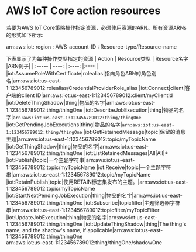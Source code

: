 # AWS IoT Core action resources

若要为AWS IoT Core策略操作指定资源，必须使用资源的ARN。所有资源ARNs 的形式如下所示:

arn:aws:iot: region : AWS-account-ID : Resource-type/Resource-name

下表显示了为每种操作类型指定的资源
| Action | Resource类型 | Resource名字 |ARN例子|
| :----- | ----:        | :----:       |:----  |
|iot:AssumeRoleWithCertificate|rolealias|指向角色ARN的角色别名|arn:aws:iot:us-east-1:123456789012:rolealias/CredentialProviderRole_alias
|iot:Connect|client|客户端的client ID|arn:aws:iot:us-east-1:123456789012:client/myClientId
|iot:DeleteThingShadow|thing|物品的名字|arn:aws:iot:us-east-1:123456789012:thing/thingOne
|iot:DescribeJobExecution|thing|物品的名字|`arn:aws:iot:us-east-1:123456789012:thing/thingOne`
|iot:GetPendingJobExecutions|thing|物品的名字|`arn:aws:iot:us-east-1:123456789012:thing/thingOne`
|iot:GetRetainedMessage|topic|保留的消息主题|arn:aws:iot:us-east-1:123456789012:topic/myTopicName
|iot:GetThingShadow|thing|物品的名字|arn:aws:iot:us-east-1:123456789012:thing/thingOne
|iot:ListRetainedMessages|All|All|*
|iot:Publish|topic|一个主题字符串|arn:aws:iot:us-east-1:123456789012:topic/myTopicName
|iot:Receive|topic|一个主题字符串|arn:aws:iot:us-east-1:123456789012:topic/myTopicName
|iot:RetainPublish|topic|使用RETAIN标志集发布的主题。|arn:aws:iot:us-east-1:123456789012:topic/myTopicName
|iot:StartNextPendingJobExecution|thing|物品的名字|arn:aws:iot:us-east-1:123456789012:thing/thingOne
|iot:Subscribe|topicfilter|主题筛选器字符串|arn:aws:iot:us-east-1:123456789012:topicfilter/myTopicFilter
|iot:UpdateJobExecution|thing|物品的名字|arn:aws:iot:us-east-1:123456789012:thing/thingOne
|iot:UpdateThingShadow|thing|The thing's name, and the shadow's name, if applicable|arn:aws:iot:us-east-1:123456789012:thing/thingOne<br>arn:aws:iot:us-east-1:123456789012:thing/thingOne/shadowOne